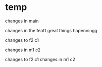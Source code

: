 # temp


changes in main


changes in the feat1 
great things hapenningg


changes to f2 c1

changes in m1 c2

changes to f2 c1
changes in m1 c2